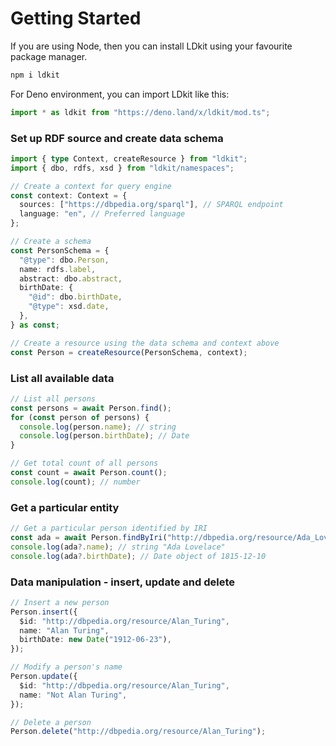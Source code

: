 # Getting Started

If you are using Node, then you can install LDkit using your favourite package
manager.

```bash
npm i ldkit
```

For Deno environment, you can import LDkit like this:

```ts
import * as ldkit from "https://deno.land/x/ldkit/mod.ts";
```

### Set up RDF source and create data schema

```ts
import { type Context, createResource } from "ldkit";
import { dbo, rdfs, xsd } from "ldkit/namespaces";

// Create a context for query engine
const context: Context = {
  sources: ["https://dbpedia.org/sparql"], // SPARQL endpoint
  language: "en", // Preferred language
};

// Create a schema
const PersonSchema = {
  "@type": dbo.Person,
  name: rdfs.label,
  abstract: dbo.abstract,
  birthDate: {
    "@id": dbo.birthDate,
    "@type": xsd.date,
  },
} as const;

// Create a resource using the data schema and context above
const Person = createResource(PersonSchema, context);
```

### List all available data

```ts
// List all persons
const persons = await Person.find();
for (const person of persons) {
  console.log(person.name); // string
  console.log(person.birthDate); // Date
}

// Get total count of all persons
const count = await Person.count();
console.log(count); // number
```

### Get a particular entity

```ts
// Get a particular person identified by IRI
const ada = await Person.findByIri("http://dbpedia.org/resource/Ada_Lovelace");
console.log(ada?.name); // string "Ada Lovelace"
console.log(ada?.birthDate); // Date object of 1815-12-10
```

### Data manipulation - insert, update and delete

```ts
// Insert a new person
Person.insert({
  $id: "http://dbpedia.org/resource/Alan_Turing",
  name: "Alan Turing",
  birthDate: new Date("1912-06-23"),
});

// Modify a person's name
Person.update({
  $id: "http://dbpedia.org/resource/Alan_Turing",
  name: "Not Alan Turing",
});

// Delete a person
Person.delete("http://dbpedia.org/resource/Alan_Turing");
```
